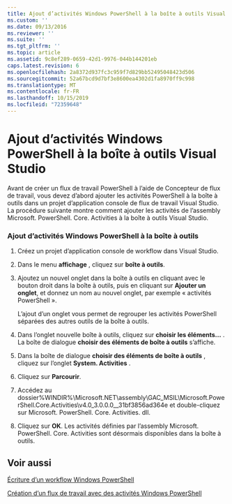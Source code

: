 ```yaml
---
title: Ajout d’activités Windows PowerShell à la boîte à outils Visual Studio | Microsoft Docs
ms.custom: ''
ms.date: 09/13/2016
ms.reviewer: ''
ms.suite: ''
ms.tgt_pltfrm: ''
ms.topic: article
ms.assetid: 9c8ef289-0659-42d1-9976-044b144201eb
caps.latest.revision: 6
ms.openlocfilehash: 2a8372d937fc3c959f7d829bb52495048423d506
ms.sourcegitcommit: 52a67bcd9d7bf3e8600ea4302d1fa8970ff9c998
ms.translationtype: MT
ms.contentlocale: fr-FR
ms.lasthandoff: 10/15/2019
ms.locfileid: "72359648"
---
```

# <a name="adding-windows-powershell-activities-to-the-visual-studio-toolbox"></a>Ajout d’activités Windows PowerShell à la boîte à outils Visual Studio

Avant de créer un flux de travail PowerShell à l’aide de Concepteur de flux de travail, vous devez d’abord ajouter les activités PowerShell à la boîte à outils dans un projet d’application console de flux de travail Visual Studio. La procédure suivante montre comment ajouter les activités de l’assembly Microsoft. PowerShell. Core. Activities à la boîte à outils Visual Studio.

### <a name="adding-windows-powershell-activities-to-the-toolbox"></a>Ajout d’activités Windows PowerShell à la boîte à outils

1. Créez un projet d’application console de workflow dans Visual Studio.

2. Dans le menu **affichage** , cliquez sur **boîte à outils**.

3. Ajoutez un nouvel onglet dans la boîte à outils en cliquant avec le bouton droit dans la boîte à outils, puis en cliquant sur **Ajouter un onglet**, et donnez un nom au nouvel onglet, par exemple « activités PowerShell ».

   L’ajout d’un onglet vous permet de regrouper les activités PowerShell séparées des autres outils de la boîte à outils.

4. Dans l’onglet nouvelle boîte à outils, cliquez sur **choisir les éléments...** . La boîte de dialogue **choisir des éléments de boîte à outils** s’affiche.

5. Dans la boîte de dialogue **choisir des éléments de boîte à outils** , cliquez sur l’onglet **System. Activities** .

6. Cliquez sur **Parcourir**.

7. Accédez au dossier%WINDIR%\Microsoft.NET\assembly\GAC_MSIL\Microsoft.PowerShell.Core.Activities\v4.0_3.0.0.0__31bf3856ad364e et double-cliquez sur Microsoft. PowerShell. Core. Activities. dll.

8. Cliquez sur **OK**. Les activités définies par l’assembly Microsoft. PowerShell. Core. Activities sont désormais disponibles dans la boîte à outils.

## <a name="see-also"></a>Voir aussi

[Écriture d’un workflow Windows PowerShell](./writing-a-windows-powershell-workflow.md)

[Création d’un flux de travail avec des activités Windows PowerShell](./creating-a-workflow-with-windows-powershell-activities.md)